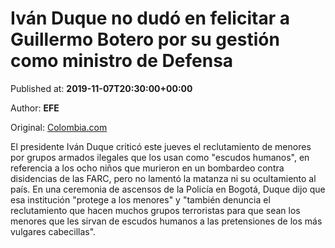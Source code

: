 
# Iván Duque no dudó en felicitar a Guillermo Botero por su gestión como ministro de Defensa

Published at: **2019-11-07T20:30:00+00:00**

Author: **EFE**

Original: [Colombia.com](https://www.colombia.com/actualidad/nacionales/ivan-duque-felicita-a-guillermo-botero-246816)

El presidente Iván Duque criticó este jueves el reclutamiento de menores por grupos armados ilegales que los usan como "escudos humanos", en referencia a los ocho niños que murieron en un bombardeo contra disidencias de las FARC, pero no lamentó la matanza ni su ocultamiento al país.
En una ceremonia de ascensos de la Policía en Bogotá, Duque dijo que esa institución "protege a los menores" y "también denuncia el reclutamiento que hacen muchos grupos terroristas para que sean los menores que les sirvan de escudos humanos a las pretensiones de los más vulgares cabecillas".
